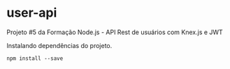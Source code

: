 # user-api
Projeto #5 da Formação Node.js - API Rest de usuários com Knex.js e JWT

Instalando dependências do projeto.
```
npm install --save
```
